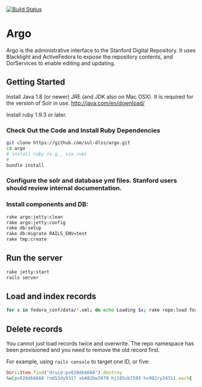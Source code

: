 [![Build Status](https://travis-ci.org/sul-dlss/argo.png?branch=master)](https://travis-ci.org/sul-dlss/argo)

# Argo

Argo is the administrative interface to the Stanford Digital Repository. It uses Blacklight and ActiveFedora to expose the repository contents, and DorServices to enable editing and updating. 

## Getting Started

Install Java 1.8 (or newer) JRE (and JDK also on Mac OSX).  It is required for the version of Solr in use.
http://java.com/en/download/

Install ruby 1.9.3 or later.

### Check Out the Code and Install Ruby Dependencies
    
```bash
git clone https://github.com/sul-dlss/argo.git
cd argo
# install ruby (e.g., via rvm)
# 
bundle install
```
    
### Configure the solr and database yml files.  Stanford users should review internal documentation.

### Install components and DB:

```bash
rake argo:jetty:clean
rake argo:jetty:config
rake db:setup
rake db:migrate RAILS_ENV=test
rake tmp:create
```

## Run the server

```bash
rake jetty:start
rails server
```

## Load and index records

```bash
for x in fedora_conf/data/*.xml; do echo Loading $x; rake repo:load foxml=$x ; done
```

## Delete records

You cannot just load records twice and overwrite.  The repo namespace has been provisioned and you need to remove the old record first.

For example, using `rails console` to target one ID, or five:

```ruby
Dor::Item.find("druid:pv820dk6668").destroy
%w[pv820dk6668 rn653dy9317 xb482bw3979 hj185vb7593 hv992ry2431].each{ |pid| Dor::Item.find("druid:#{pid}").destroy }

```
